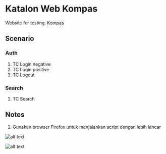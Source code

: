# Katalon Web Kompas

Website for testing: [Kompas](https://www.kompas.com)  

## Scenario

### Auth

1. TC Login negative 
2. TC Login positive 
3. TC Logout

### Search

1. TC Search

## Notes

1. Gunakan browser Firefox untuk menjalankan script dengan lebih lancar

![alt text](https://drive.google.com/file/d/19e-Smrtq_JY1dXYfdnq66JE-6AuIQslc/view?usp=sharing)

![alt text](https://drive.google.com/file/d/1Yrm-rDwK84kpoaS9KXGHIYu05SWDB9HJ/view?usp=sharing)

